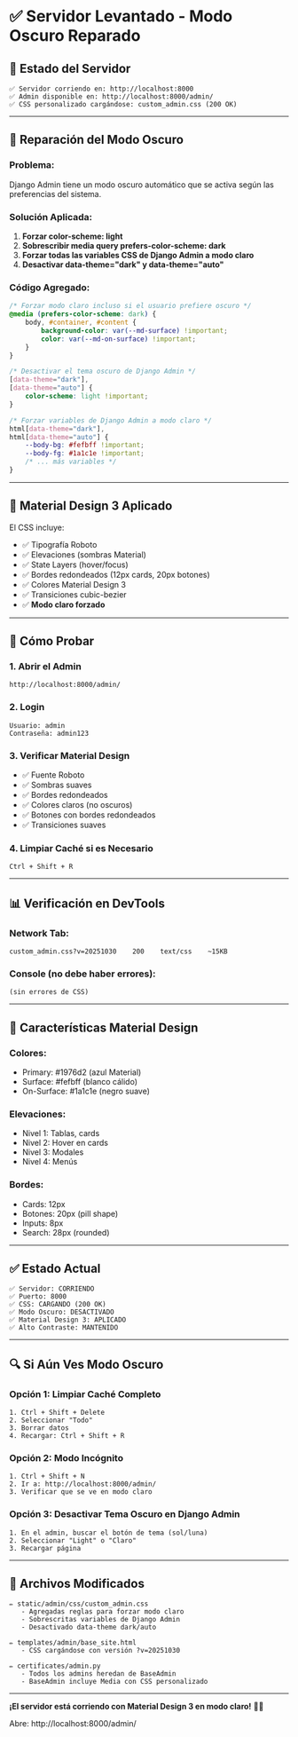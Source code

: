 # ✅ Servidor Levantado - Modo Oscuro Reparado

## 🚀 Estado del Servidor

```
✅ Servidor corriendo en: http://localhost:8000
✅ Admin disponible en: http://localhost:8000/admin/
✅ CSS personalizado cargándose: custom_admin.css (200 OK)
```

---

## 🔧 Reparación del Modo Oscuro

### Problema:
Django Admin tiene un modo oscuro automático que se activa según las preferencias del sistema.

### Solución Aplicada:

1. **Forzar color-scheme: light**
2. **Sobrescribir media query prefers-color-scheme: dark**
3. **Forzar todas las variables CSS de Django Admin a modo claro**
4. **Desactivar data-theme="dark" y data-theme="auto"**

### Código Agregado:

```css
/* Forzar modo claro incluso si el usuario prefiere oscuro */
@media (prefers-color-scheme: dark) {
    body, #container, #content {
        background-color: var(--md-surface) !important;
        color: var(--md-on-surface) !important;
    }
}

/* Desactivar el tema oscuro de Django Admin */
[data-theme="dark"],
[data-theme="auto"] {
    color-scheme: light !important;
}

/* Forzar variables de Django Admin a modo claro */
html[data-theme="dark"],
html[data-theme="auto"] {
    --body-bg: #fefbff !important;
    --body-fg: #1a1c1e !important;
    /* ... más variables */
}
```

---

## 🎨 Material Design 3 Aplicado

El CSS incluye:

- ✅ Tipografía Roboto
- ✅ Elevaciones (sombras Material)
- ✅ State Layers (hover/focus)
- ✅ Bordes redondeados (12px cards, 20px botones)
- ✅ Colores Material Design 3
- ✅ Transiciones cubic-bezier
- ✅ **Modo claro forzado**

---

## 🔄 Cómo Probar

### 1. Abrir el Admin
```
http://localhost:8000/admin/
```

### 2. Login
```
Usuario: admin
Contraseña: admin123
```

### 3. Verificar Material Design
- ✅ Fuente Roboto
- ✅ Sombras suaves
- ✅ Bordes redondeados
- ✅ Colores claros (no oscuros)
- ✅ Botones con bordes redondeados
- ✅ Transiciones suaves

### 4. Limpiar Caché si es Necesario
```
Ctrl + Shift + R
```

---

## 📊 Verificación en DevTools

### Network Tab:
```
custom_admin.css?v=20251030    200    text/css    ~15KB
```

### Console (no debe haber errores):
```
(sin errores de CSS)
```

---

## 🎯 Características Material Design

### Colores:
- Primary: #1976d2 (azul Material)
- Surface: #fefbff (blanco cálido)
- On-Surface: #1a1c1e (negro suave)

### Elevaciones:
- Nivel 1: Tablas, cards
- Nivel 2: Hover en cards
- Nivel 3: Modales
- Nivel 4: Menús

### Bordes:
- Cards: 12px
- Botones: 20px (pill shape)
- Inputs: 8px
- Search: 28px (rounded)

---

## ✅ Estado Actual

```
✅ Servidor: CORRIENDO
✅ Puerto: 8000
✅ CSS: CARGANDO (200 OK)
✅ Modo Oscuro: DESACTIVADO
✅ Material Design 3: APLICADO
✅ Alto Contraste: MANTENIDO
```

---

## 🔍 Si Aún Ves Modo Oscuro

### Opción 1: Limpiar Caché Completo
```
1. Ctrl + Shift + Delete
2. Seleccionar "Todo"
3. Borrar datos
4. Recargar: Ctrl + Shift + R
```

### Opción 2: Modo Incógnito
```
1. Ctrl + Shift + N
2. Ir a: http://localhost:8000/admin/
3. Verificar que se ve en modo claro
```

### Opción 3: Desactivar Tema Oscuro en Django Admin
```
1. En el admin, buscar el botón de tema (sol/luna)
2. Seleccionar "Light" o "Claro"
3. Recargar página
```

---

## 📝 Archivos Modificados

```
✏️ static/admin/css/custom_admin.css
   - Agregadas reglas para forzar modo claro
   - Sobrescritas variables de Django Admin
   - Desactivado data-theme dark/auto

✏️ templates/admin/base_site.html
   - CSS cargándose con versión ?v=20251030

✏️ certificates/admin.py
   - Todos los admins heredan de BaseAdmin
   - BaseAdmin incluye Media con CSS personalizado
```

---

**¡El servidor está corriendo con Material Design 3 en modo claro!** 🎨✨

Abre: http://localhost:8000/admin/
